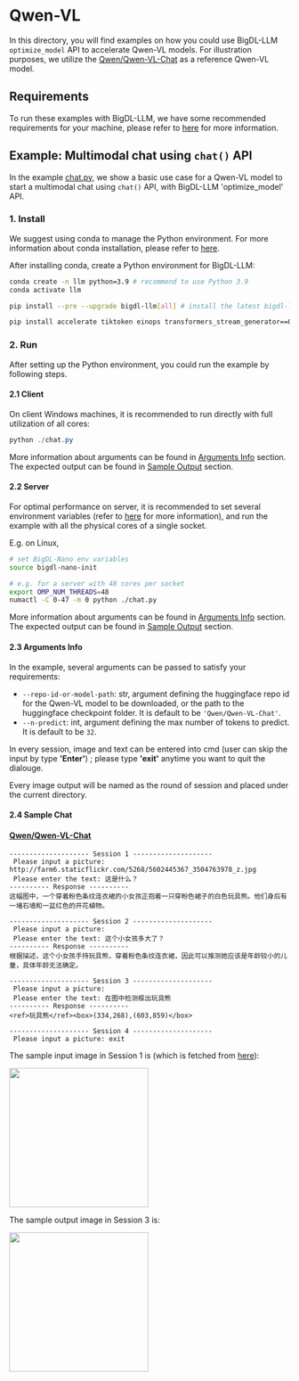 # Qwen-VL
In this directory, you will find examples on how you could use BigDL-LLM `optimize_model` API to accelerate Qwen-VL models. For illustration purposes, we utilize the [Qwen/Qwen-VL-Chat](https://huggingface.co/Qwen/Qwen-VL-Chat) as a reference Qwen-VL model.

## Requirements
To run these examples with BigDL-LLM, we have some recommended requirements for your machine, please refer to [here](../README.md#recommended-requirements) for more information.

## Example: Multimodal chat using `chat()` API
In the example [chat.py](./chat.py), we show a basic use case for a Qwen-VL model to start a multimodal chat using `chat()` API, with BigDL-LLM 'optimize_model' API.
### 1. Install
We suggest using conda to manage the Python environment. For more information about conda installation, please refer to [here](https://docs.conda.io/en/latest/miniconda.html#).

After installing conda, create a Python environment for BigDL-LLM:
```bash
conda create -n llm python=3.9 # recommend to use Python 3.9
conda activate llm

pip install --pre --upgrade bigdl-llm[all] # install the latest bigdl-llm nightly build with 'all' option

pip install accelerate tiktoken einops transformers_stream_generator==0.0.4 scipy torchvision pillow tensorboard matplotlib # additional package required for Qwen-VL-Chat to conduct generation

```

### 2. Run
After setting up the Python environment, you could run the example by following steps.

#### 2.1 Client
On client Windows machines, it is recommended to run directly with full utilization of all cores:
```powershell
python ./chat.py
```
More information about arguments can be found in [Arguments Info](#23-arguments-info) section. The expected output can be found in [Sample Output](#24-sample-output) section.

#### 2.2 Server
For optimal performance on server, it is recommended to set several environment variables (refer to [here](../README.md#best-known-configuration-on-linux) for more information), and run the example with all the physical cores of a single socket.

E.g. on Linux,
```bash
# set BigDL-Nano env variables
source bigdl-nano-init

# e.g. for a server with 48 cores per socket
export OMP_NUM_THREADS=48
numactl -C 0-47 -m 0 python ./chat.py
```
More information about arguments can be found in [Arguments Info](#23-arguments-info) section. The expected output can be found in [Sample Output](#24-sample-output) section.

#### 2.3 Arguments Info
In the example, several arguments can be passed to satisfy your requirements:

- `--repo-id-or-model-path`: str, argument defining the huggingface repo id for the Qwen-VL model to be downloaded, or the path to the huggingface checkpoint folder. It is default to be `'Qwen/Qwen-VL-Chat'`.
- `--n-predict`: int, argument defining the max number of tokens to predict. It is default to be `32`.
  
In every session, image and text can be entered into cmd (user can skip the input by type **'Enter'**) ; please type **'exit'** anytime you want to quit the dialouge.

Every image output will be named as the round of session and placed under the current directory.

#### 2.4 Sample Chat
#### [Qwen/Qwen-VL-Chat](https://huggingface.co/Qwen/Qwen-VL-Chat)

```log
-------------------- Session 1 --------------------
 Please input a picture: http://farm6.staticflickr.com/5268/5602445367_3504763978_z.jpg
 Please enter the text: 这是什么？
---------- Response ----------
这幅图中，一个穿着粉色条纹连衣裙的小女孩正抱着一只穿粉色裙子的白色玩具熊。他们身后有一堵石墙和一盆红色的开花植物。 

-------------------- Session 2 --------------------
 Please input a picture: 
 Please enter the text: 这个小女孩多大了？
---------- Response ----------
根据描述，这个小女孩手持玩具熊，穿着粉色条纹连衣裙，因此可以推测她应该是年龄较小的儿童，具体年龄无法确定。 

-------------------- Session 3 --------------------
 Please input a picture: 
 Please enter the text: 在图中检测框出玩具熊
---------- Response ----------
<ref>玩具熊</ref><box>(334,268),(603,859)</box> 

-------------------- Session 4 --------------------
 Please input a picture: exit
```

The sample input image in Session 1 is (which is fetched from [here](https://cocodataset.org/#explore?id=264959)):

<a href="http://farm6.staticflickr.com/5268/5602445367_3504763978_z.jpg"><img width=250px src="http://farm6.staticflickr.com/5268/5602445367_3504763978_z.jpg" ></a>

The sample output image in Session 3 is:

<a href="https://llm-assets.readthedocs.io/en/latest/_images/qwen-vl-example-output.png"><img width=250px  src="https://llm-assets.readthedocs.io/en/latest/_images/qwen-vl-example-output.png" ></a>
